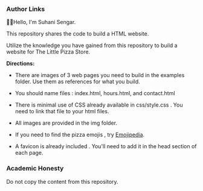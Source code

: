 ### Author Links

👋👋Hello, I'm Suhani Sengar.

This repository shares the code to build a HTML website.

Utilize the knowledge you have gained from this repository to build a website for The Little Pizza Store.

**Directions:**

- There are images of 3 web pages you need to build in the examples folder. Use them as references for what you build.

- You should name files : index.html, hours.html, and contact.html

- There is minimal use of CSS already available in css/style.css . You need to link that file to your html files.

- All images are provided in the img folder.

- If you need to find the pizza emojis , try [Emojipedia](https://emojipedia.org/pizza/).

- A favicon is already included . You'll need to add it in the head section of each page.

### Academic Honesty

Do not copy the content from this repository.

